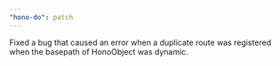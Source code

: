 ```yaml
---
"hono-do": patch
---
```


Fixed a bug that caused an error when a duplicate route was registered when the basepath of HonoObject was dynamic.
